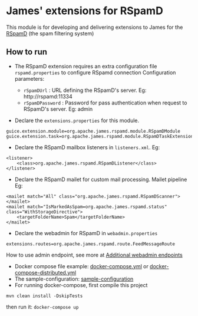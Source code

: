 # James' extensions for RSpamD

This module is for developing and delivering extensions to James for the [RSpamD](https://rspamd.com/) (the spam filtering system) 

## How to run

- The RSpamD extension requires an extra configuration file `rspamd.properties` to configure RSpamd connection
Configuration parameters:
    - `rSpamDUrl` : URL defining the RSpamD's server. Eg: http://rspamd:11334
    - `rSpamDPassword` : Password for pass authentication when request to RSpamD's server. Eg: admin
  
- Declare the `extensions.properties` for this module.

```
guice.extension.module=org.apache.james.rspamd.module.RSpamDModule
guice.extension.task=org.apache.james.rspamd.module.RSpamDTaskExtensionModule
```

- Declare the RSpamD mailbox listeners in `listeners.xml`. Eg:

```
<listener>
    <class>org.apache.james.rspamd.RSpamDListener</class>
</listener>
```

- Declare the RSpamD mailet for custom mail processing. Mailet pipeline Eg:

```
<mailet match="All" class="org.apache.james.rspamd.RSpamDScanner"></mailet>
<mailet match="IsMarkedAsSpam=org.apache.james.rspamd.status" class="WithStorageDirective">
    <targetFolderName>Spam</targetFolderName>
</mailet>
```

- Declare the webadmin for RSpamD in `webadmin.properties`

```
extensions.routes=org.apache.james.rspamd.route.FeedMessageRoute
```
How to use admin endpoint, see more at [Additional webadmin endpoints](README.md)

- Docker compose file example: [docker-compose.yml](docker-compose.yml) or [docker-compose-distributed.yml](docker-compose-distributed.yml)
- The sample-configuration: [sample-configuration](sample-configuration)
- For running docker-compose, first compile this project 

```
mvn clean install -DskipTests
```
then run it: `docker-compose up`